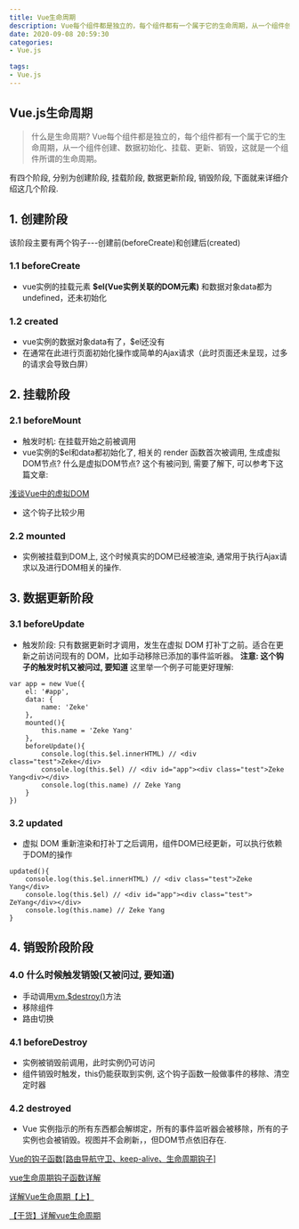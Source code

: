 ```yaml
---
title: Vue生命周期
description: Vue每个组件都是独立的，每个组件都有一个属于它的生命周期，从一个组件创建、数据初始化、挂载、更新、销毁，这就是一个组件所谓的生命周期。
date: 2020-09-08 20:59:30
categories:
- Vue.js

tags:
- Vue.js
---
```

## Vue.js生命周期

>什么是生命周期? Vue每个组件都是独立的，每个组件都有一个属于它的生命周期，从一个组件创建、数据初始化、挂载、更新、销毁，这就是一个组件所谓的生命周期。

有四个阶段, 分别为创建阶段, 挂载阶段, 数据更新阶段, 销毁阶段, 下面就来详细介绍这几个阶段.

## 1. 创建阶段
该阶段主要有两个钩子---创建前(beforeCreate)和创建后(created)

### 1.1 beforeCreate
- vue实例的挂载元素 **$el(Vue实例关联的DOM元素)** 和数据对象data都为undefined，还未初始化

### 1.2 created
- vue实例的数据对象data有了，$el还没有
- 在通常在此进行页面初始化操作或简单的Ajax请求（此时页面还未呈现，过多的请求会导致白屏）

## 2. 挂载阶段
### 2.1 beforeMount
- 触发时机: 在挂载开始之前被调用
- vue实例的$el和data都初始化了, 相关的 render 函数首次被调用, 生成虚拟DOM节点?
什么是虚拟DOM节点? 这个有被问到, 需要了解下, 可以参考下这篇文章:

[浅谈Vue中的虚拟DOM](https://www.jianshu.com/p/4dbb3712ced7)
- 这个钩子比较少用

### 2.2 mounted
- 实例被挂载到DOM上, 这个时候真实的DOM已经被渲染, 通常用于执行Ajax请求以及进行DOM相关的操作.

## 3. 数据更新阶段
### 3.1 beforeUpdate
- 触发阶段: 只有数据更新时才调用，发生在虚拟 DOM 打补丁之前。适合在更新之前访问现有的 DOM，比如手动移除已添加的事件监听器。
**注意: 这个钩子的触发时机又被问过, 要知道**
这里举一个例子可能更好理解:
```
var app = new Vue({
    el: '#app',
    data: {
        name: 'Zeke'
    },
    mounted(){
        this.name = 'Zeke Yang'
    },
    beforeUpdate(){
        console.log(this.$el.innerHTML) // <div class="test">Zeke</div>
        console.log(this.$el) // <div id=​"app">​<div class=​"test">​Zeke Yang<div>​</div>​
        console.log(this.name) // Zeke Yang
    }
})
```
### 3.2 updated
- 虚拟 DOM 重新渲染和打补丁之后调用，组件DOM已经更新，可以执行依赖于DOM的操作
```
updated(){
    console.log(this.$el.innerHTML) // <div class="test">Zeke Yang</div>
    console.log(this.$el) // <div id=​"app">​<div class=​"test">​ZeYang</div>​</div>​
    console.log(this.name) // Zeke Yang
}
```
## 4. 销毁阶段阶段
### 4.0 什么时候触发销毁(又被问过, 要知道)
- 手动调用[vm.$destroy()](https://cn.vuejs.org/v2/api/#vm-destroy)方法
- 移除组件
- 路由切换

### 4.1 beforeDestroy
- 实例被销毁前调用，此时实例仍可访问
- 组件销毁时触发，this仍能获取到实例, 这个钩子函数一般做事件的移除、清空定时器

### 4.2 destroyed
- Vue 实例指示的所有东西都会解绑定，所有的事件监听器会被移除，所有的子实例也会被销毁。视图并不会刷新，，但DOM节点依旧存在.

[Vue的钩子函数[路由导航守卫、keep-alive、生命周期钩子]](https://segmentfault.com/a/1190000015727279)

[vue生命周期钩子函数详解](https://blog.csdn.net/qq_35585701/article/details/81216704)

[详解Vue生命周期【上】](https://juejin.im/post/6844903842966929416#heading-6)

[【干货】详解vue生命周期](https://juejin.im/post/6844904110190231560#heading-18)